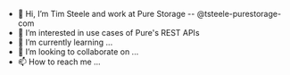 - 👋 Hi, I’m Tim Steele and work at Pure Storage
-- @tsteele-purestorage-com
- 👀 I’m interested in use cases of Pure's REST APIs
- 🌱 I’m currently learning ...
- 💞️ I’m looking to collaborate on ...
- 📫 How to reach me ...

<!---
tsteele-purestorage-com/tsteele-purestorage-com is a ✨ special ✨ repository because its `README.md` (this file) appears on your GitHub profile.
You can click the Preview link to take a look at your changes.
--->
